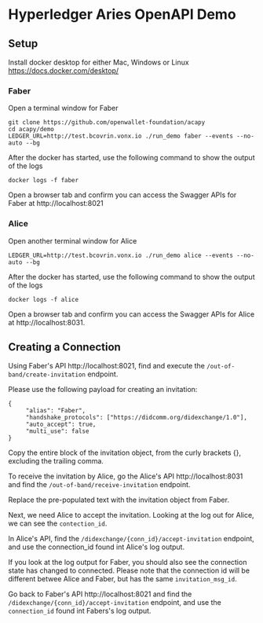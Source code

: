 # Hyperledger Aries OpenAPI Demo
## Setup

Install docker desktop for either Mac, Windows or Linux https://docs.docker.com/desktop/

### Faber
Open a terminal window for Faber
```
git clone https://github.com/openwallet-foundation/acapy
cd acapy/demo
LEDGER_URL=http://test.bcovrin.vonx.io ./run_demo faber --events --no-auto --bg
```
After the docker has started, use the following command to show the output of the logs
```
docker logs -f faber
```
Open a browser tab and confirm you can access the Swagger APIs for Faber at http://localhost:8021

### Alice
Open another terminal window for Alice
```
LEDGER_URL=http://test.bcovrin.vonx.io ./run_demo alice --events --no-auto --bg
```
After the docker has started, use the following command to show the output of the logs
```
docker logs -f alice
```
Open a browser tab and confirm you can access the Swagger APIs for Alice at http://localhost:8031.

## Creating a Connection
Using Faber's API http://localhost:8021, find and execute the ```/out-of-band/create-invitation``` endpoint.

Please use the following payload for creating an invitation:
```
{
     "alias": "Faber",
     "handshake_protocols": ["https://didcomm.org/didexchange/1.0"],
     "auto_accept": true,
     "multi_use": false
}
```
Copy the entire block of the invitation object, from the curly brackets {}, excluding the trailing comma.

To receive the invitation by Alice, go the Alice's API http://localhost:8031 and find the ```/out-of-band/receive-invitation``` endpoint.

Replace the pre-populated text with the invitation object from Faber.

Next, we need Alice to accept the invitation.  Looking at the log out for Alice, we can see the ```contection_id```.  

In Alice's API, find the ```/didexchange/{conn_id}/accept-invitation``` endpoint, and use the connection_id found int Alice's log output.

If you look at the log output for Faber, you should also see the connection state has changed to connected.  Please note that the connection id will be different betwee Alice and Faber, but has the same ```invitation_msg_id```.

Go back to Faber's API http://localhost:8021 and find the ```/didexchange/{conn_id}/accept-invitation``` endpoint, and use the ```connection_id``` found int Fabers's log output.





